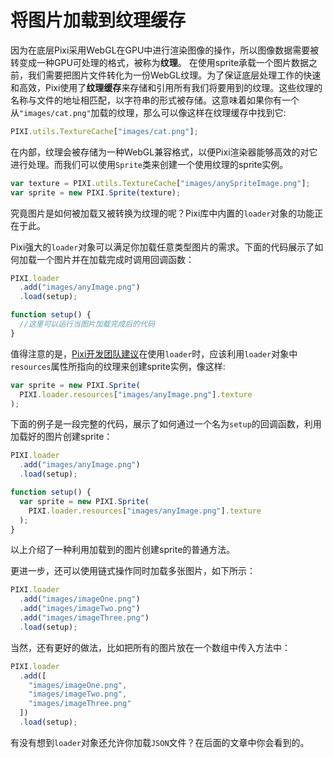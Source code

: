 # 将图片加载到纹理缓存

因为在底层Pixi采用WebGL在GPU中进行渲染图像的操作，所以图像数据需要被转变成一种GPU可处理的格式，被称为**纹理**。
在使用sprite承载一个图片数据之前，我们需要把图片文件转化为一份WebGL纹理。为了保证底层处理工作的快速和高效，Pixi使用了**纹理缓存**来存储和引用所有我们将要用到的纹理。这些纹理的名称与文件的地址相匹配，以字符串的形式被存储。这意味着如果你有一个从`"images/cat.png"`加载的纹理，那么可以像这样在纹理缓存中找到它:

```js
PIXI.utils.TextureCache["images/cat.png"];
```

在内部，纹理会被存储为一种WebGL兼容格式，以便Pixi渲染器能够高效的对它进行处理。而我们可以使用`Sprite`类来创建一个使用纹理的sprite实例。

```js
var texture = PIXI.utils.TextureCache["images/anySpriteImage.png"];
var sprite = new PIXI.Sprite(texture);
```

究竟图片是如何被加载又被转换为纹理的呢？Pixi库中内置的`loader`对象的功能正在于此。

Pixi强大的`loader`对象可以满足你加载任意类型图片的需求。下面的代码展示了如何加载一个图片并在加载完成时调用回调函数：

```js
PIXI.loader
  .add("images/anyImage.png")
  .load(setup);

function setup() {
  //这里可以运行当图片加载完成后的代码
}
```

值得注意的是，[Pixi开发团队建议](http://www.html5gamedevs.com/topic/16019-preload-all-textures/?p=90907)在使用`loader`时，应该利用`loader`对象中`resources`属性所指向的纹理来创建sprite实例，像这样:

```js
var sprite = new PIXI.Sprite(
  PIXI.loader.resources["images/anyImage.png"].texture
);

```

下面的例子是一段完整的代码，展示了如何通过一个名为`setup`的回调函数，利用加载好的图片创建sprite：

```js
PIXI.loader
  .add("images/anyImage.png")
  .load(setup);

function setup() {
  var sprite = new PIXI.Sprite(
    PIXI.loader.resources["images/anyImage.png"].texture
  );
}
```
以上介绍了一种利用加载到的图片创建sprite的普通方法。

更进一步，还可以使用链式操作同时加载多张图片，如下所示：

```js
PIXI.loader
  .add("images/imageOne.png")
  .add("images/imageTwo.png")
  .add("images/imageThree.png")
  .load(setup);

```

当然，还有更好的做法，比如把所有的图片放在一个数组中传入方法中：

```js
PIXI.loader
  .add([
    "images/imageOne.png",
    "images/imageTwo.png",
    "images/imageThree.png"
  ])
  .load(setup);
```

有没有想到`loader`对象还允许你加载`JSON`文件？在后面的文章中你会看到的。

